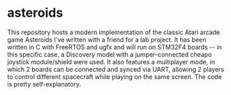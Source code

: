 # asteroids
This repository hosts a modern implementation of the classic Atari arcade game Asteroids I've written with a friend for a lab project.
It has been written in C with FreeRTOS and ugfx and will run on STM32F4 boards -- in this specific case, a Discovery model with a jumper-connected cheapo joystick module/shield were used. It also features a multiplayer mode, in which 2 boards can be connected and synced via UART, allowing 2 players to control different spacecraft while playing on the same screen. The code is pretty self-explanatory.